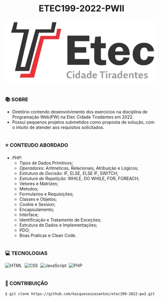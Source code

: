 <h1 align=center>ETEC199-2022-PWII</h1>

<p align="center">
  <img src="etec.png" width="500">
</p>

#
### 📚 SOBRE

- Diretório contendo desenvolvimento dos exercícios na disciplina de Programação Web(PW) na Etec Cidade Tiradentes em 2022.
- Possui pequenos projetos submetidos como proposta de solução, com o intuito de atender aos requisitos solicitados.

#
### ⭐ CONTEUDO ABORDADO

- *PHP*:
  - Tipos de Dados Primitivos;
  - *Operadores*: Aritmeticos, Relacionais, Atribuição e Lógicos;
  - *Estrutura de Decisão*: IF, ELSE, ELSE IF, SWITCH;
  - *Estrutura de Repetição*: WHILE, DO WHILE, FOR, FOREACH;
  - Vetores e Matrizes;
  - Metodos;
  - Formularios e Requisições;
  - Classes e Objetos;
  - Cookie e Session;
  - Encapsulamento;
  - Interface;
  - Identificação e Tratamento de Exceções;
  - Estrutura de Dados e Implementações;
  - PDO;
  - Boas Praticas e Clean Code.

#
### 💻 TECNOLOGIAS
![HTML](https://img.shields.io/badge/HTML-0D1117?style=for-the-badge&logo=html5&labelColor=0D1117)&nbsp;
![CSS](https://img.shields.io/badge/CSS-0D1117?style=for-the-badge&logo=CSS3&logoColor=1572B6&labelColor=0D1117)&nbsp;
![JavaScript](https://img.shields.io/badge/JavaScript-0D1117?style=for-the-badge&logo=javascript&labelColor=0D1117&textColor=0D1117)&nbsp;
![PHP](https://img.shields.io/badge/php-0D1117?style=for-the-badge&logo=php&logoColor=777BB4&labelColor=0D1117)&nbsp;

#
### 🔗 CONTRIBUIÇÃO

```
$ git clone https://github.com/kaiquesouzasantos/etec199-2022-pw2.git 
```
